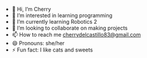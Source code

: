 - 👋 Hi, I’m Cherry
- 👀 I’m interested in learning programming
- 🌱 I’m currently learning Robotics 2
- 💞️ I’m looking to collaborate on making projects
- 📫 How to reach me cherrydelcastillo83@gmail.com
- 😄 Pronouns: she/her
- ⚡ Fun fact: I like cats and sweets

<!---
Shewwy02/Shewwy02 is a ✨ special ✨ repository because its `README.md` (this file) appears on your GitHub profile.
You can click the Preview link to take a look at your changes.
--->
